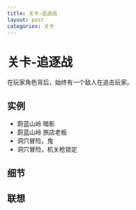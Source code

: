 ```yaml
---
title: 关卡-追逐战
layout: post
categories: 关卡
---
```


# 关卡-追逐战
在玩家角色背后，始终有一个敌人在追击玩家。

## 实例

- 蔚蓝山岭 暗影
- 蔚蓝山岭 旅店老板
- 洞穴冒险，鬼
- 洞穴冒险，机关枪锁定

## 细节

## 联想
